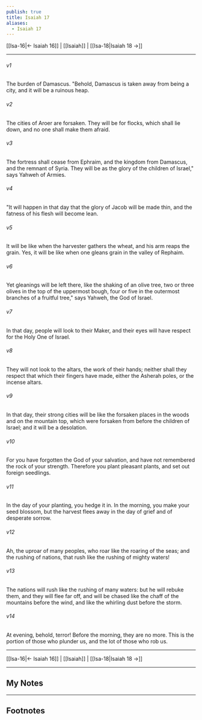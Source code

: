 ```yaml
---
publish: true
title: Isaiah 17
aliases:
  - Isaiah 17
---
```


[[Isa-16|← Isaiah 16]] | [[Isaiah]] | [[Isa-18|Isaiah 18 →]]
***



###### v1 
The burden of Damascus. "Behold, Damascus is taken away from being a city, and it will be a ruinous heap. 

###### v2 
The cities of Aroer are forsaken. They will be for flocks, which shall lie down, and no one shall make them afraid. 

###### v3 
The fortress shall cease from Ephraim, and the kingdom from Damascus, and the remnant of Syria. They will be as the glory of the children of Israel," says Yahweh of Armies. 

###### v4 
"It will happen in that day that the glory of Jacob will be made thin, and the fatness of his flesh will become lean. 

###### v5 
It will be like when the harvester gathers the wheat, and his arm reaps the grain. Yes, it will be like when one gleans grain in the valley of Rephaim. 

###### v6 
Yet gleanings will be left there, like the shaking of an olive tree, two or three olives in the top of the uppermost bough, four or five in the outermost branches of a fruitful tree," says Yahweh, the God of Israel. 

###### v7 
In that day, people will look to their Maker, and their eyes will have respect for the Holy One of Israel. 

###### v8 
They will not look to the altars, the work of their hands; neither shall they respect that which their fingers have made, either the Asherah poles, or the incense altars. 

###### v9 
In that day, their strong cities will be like the forsaken places in the woods and on the mountain top, which were forsaken from before the children of Israel; and it will be a desolation. 

###### v10 
For you have forgotten the God of your salvation, and have not remembered the rock of your strength. Therefore you plant pleasant plants, and set out foreign seedlings. 

###### v11 
In the day of your planting, you hedge it in. In the morning, you make your seed blossom, but the harvest flees away in the day of grief and of desperate sorrow. 

###### v12 
Ah, the uproar of many peoples, who roar like the roaring of the seas; and the rushing of nations, that rush like the rushing of mighty waters! 

###### v13 
The nations will rush like the rushing of many waters: but he will rebuke them, and they will flee far off, and will be chased like the chaff of the mountains before the wind, and like the whirling dust before the storm. 

###### v14 
At evening, behold, terror! Before the morning, they are no more. This is the portion of those who plunder us, and the lot of those who rob us.

***
[[Isa-16|← Isaiah 16]] | [[Isaiah]] | [[Isa-18|Isaiah 18 →]]

---
## My Notes

---
## Footnotes